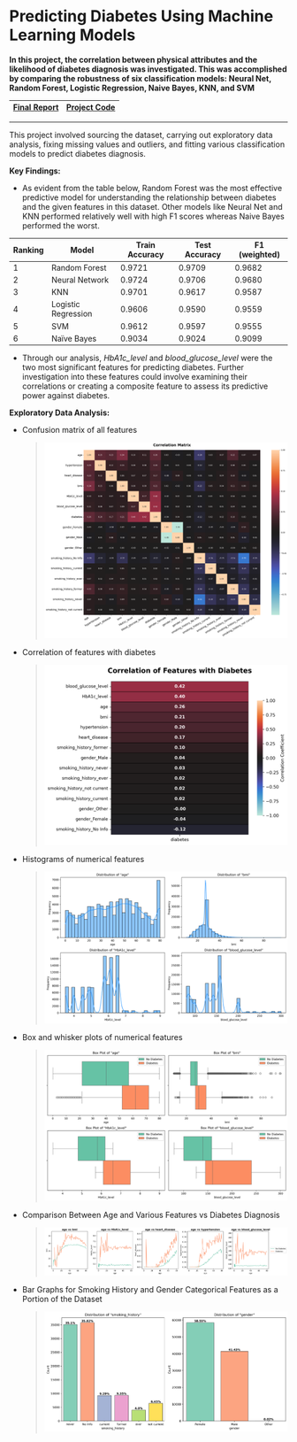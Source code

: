 # Predicting Diabetes Using Machine Learning Models

**In this project, the correlation between physical attributes and the likelihood of diabetes diagnosis was investigated. This was accomplished by comparing the robustness of six classification models: Neural Net, Random Forest, Logistic Regression, Naive Bayes, KNN, and SVM**

<div align="center">
  
| [Final Report](https://github.com/parthh-patel/Predicting-Diabetes-Using-Machine-Learning-Models-2024/blob/main/Predicting%20Diabetes%20Using%20Machine%20Learning%20Models%20on%20Medical%20and%20Demographic%20Data.pdf) | [Project Code](https://github.com/parthh-patel/Predicting-Diabetes-Using-Machine-Learning-Models-2024/blob/main/Predicting%20Diabetes%20Using%20Machine%20Learning%20Models%20on%20Medical%20and%20Demographic%20Data%20-%20Jupyter%20Notebook.ipynb) |
|---|---|

</div>

___

This project involved sourcing the dataset, carrying out exploratory data analysis, fixing missing values and outliers, and fitting various classification models to predict diabetes diagnosis. 

**Key Findings:**
- As evident from the table below, Random Forest was the most effective predictive model for understanding the relationship between diabetes and the given features in this dataset. Other models like Neural Net and KNN performed relatively well with high F1 scores whereas Naive Bayes performed the worst. 

<div align="center">
  
| Ranking | Model               | Train Accuracy | Test Accuracy | F1 (weighted) |
|---------|---------------------|----------------|---------------|---------------|
| 1       | Random Forest       | 0.9721         | 0.9709        | 0.9682        |
| 2       | Neural Network      | 0.9724         | 0.9706        | 0.9680        |
| 3       | KNN                 | 0.9701         | 0.9617        | 0.9587        |
| 4       | Logistic Regression | 0.9606         | 0.9590        | 0.9559        |
| 5       | SVM                 | 0.9612         | 0.9597        | 0.9555        |
| 6       | Naïve Bayes         | 0.9034         | 0.9024        | 0.9099        |

</div>

- Through our analysis, *HbA1c_level* and *blood_glucose_level* were the two most significant features for predicting diabetes. Further investigation into these features could involve examining their correlations or creating a composite feature to assess its predictive power against diabetes. 

**Exploratory Data Analysis:**
- Confusion matrix of all features 
  > ![](imgs/confusion_matrix.png)
- Correlation of features with diabetes 
  > ![](imgs/feature_correlation_with_diabetes.png)
- Histograms of numerical features 
  > ![](imgs/histograms.png)
- Box and whisker plots of numerical features 
  > ![](imgs/box_and_whisker_plots.png)
- Comparison Between Age and Various Features vs Diabetes Diagnosis
  > ![](imgs/age_vs_various_features_vs_diabetes.png)
- Bar Graphs for Smoking History and Gender Categorical Features as a Portion of the Dataset
  > ![](imgs/distribution_of_categorical_vars.png)

